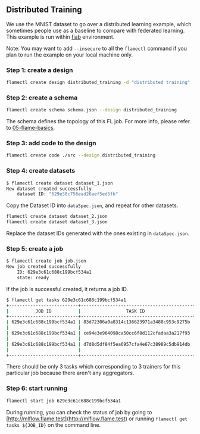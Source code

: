 ## Distributed Training

We use the MNIST dataset to go over a distributed learning example, which sometimes people use as a baseline to compare with federated learning. This example is run within [fiab](../../docs/03-fiab.md) environment.

Note: You may want to add `--insecure` to all the `flamectl` command if you plan to run the example on your local machine only.

### Step 1: create a design

```bash
flamectl create design distributed_training -d "distributed training"
```

### Step 2: create a schema 

```bash
flamectl create schema schema.json --design distributed_training
```

The schema defines the topology of this FL job. For more info, please refer to [05-flame-basics](05-flame-basics.md).

### Step 3: add code to the design

```bash
flamectl create code ./src --design distributed_training
```

### Step 4: create datasets

```bash
$ flamectl create dataset dataset_1.json
New dataset created successfully
	dataset ID: "629e38c756ead26aef5ed5fb"
```

Copy the Dataset ID into `dataSpec.json`, and repeat for other datasets.

```bash
flamectl create dataset dataset_2.json
flamectl create dataset dataset_3.json
```

Replace the dataset IDs generated with the ones existing in `dataSpec.json`.

### Step 5: create a job

```bash
$ flamectl create job job.json
New job created successfully
	ID: 629e3c61c688c199bcf534a1
	state: ready
```

If the job is successful created, it returns a job ID.

```bash
$ flamectl get tasks 629e3c61c688c199bcf534a1
+--------------------------+------------------------------------------+--------+-------+--------------------------------+
|          JOB ID          |                 TASK ID                  |  TYPE  | STATE |           TIMESTAMP            |
+--------------------------+------------------------------------------+--------+-------+--------------------------------+
| 629e3c61c688c199bcf534a1 | 83d72306a0a8314c136623971a3488c953c9275b | system | ready | 2022-06-06 17:41:53.971 +0000  |
|                          |                                          |        |       | UTC                            |
| 629e3c61c688c199bcf534a1 | ce94e3e964098ca50cc6f8d112cfadaa3a217f93 | system | ready | 2022-06-06 17:41:53.977 +0000  |
|                          |                                          |        |       | UTC                            |
| 629e3c61c688c199bcf534a1 | d7d8d5df84f5ea6957cfa4e67c38989c5db914db | system | ready | 2022-06-06 17:41:53.974 +0000  |
|                          |                                          |        |       | UTC                            |
+--------------------------+------------------------------------------+--------+-------+--------------------------------+
```

There should be only 3 tasks which corresponding to 3 trainers for this particular job because there aren't any aggregators. 

### Step 6: start running

```bash
flamectl start job 629e3c61c688c199bcf534a1
```

During running, you can check the status of job by going to [http://mlflow.flame.test](http://mlflow.flame.test) or running `flamectl get tasks ${JOB_ID}` on the command line.